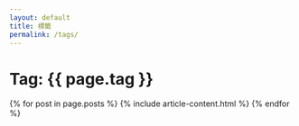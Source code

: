 ```yaml
---
layout: default
title: 標籤
permalink: /tags/
---
```


<div class="arhive-head">
  <div class="container">
    <h1 class="archive-title">Tag: <span>{{ page.tag }}</span></h1>
  </div>
</div>


{% for post in page.posts %}
  {% include article-content.html %}
{% endfor %}
